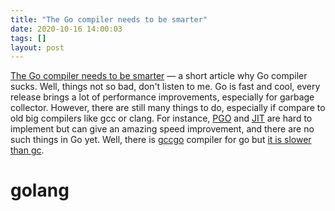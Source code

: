 ```yaml
---
title: "The Go compiler needs to be smarter"
date: 2020-10-16 14:00:03
tags: []
layout: post
---
```


[The Go compiler needs to be smarter](https://lemire.me/blog/2020/06/04/the-go-compiler-needs-to-be-smarter/) — a short article why Go compiler sucks. Well, things not so bad, don't listen to me. Go is fast and cool, every release brings a lot of performance improvements, especially for garbage collector. However, there are still many things to do, especially if compare to old big compilers like gcc or clang. For instance, [PGO](https://en.wikipedia.org/wiki/Profile-guided_optimization) and [JIT](https://en.wikipedia.org/wiki/Just-in-time_compilation) are hard to implement but can give an amazing speed improvement, and there are no such things in Go yet. Well, there is [gccgo](https://golang.org/doc/install/gccgo) compiler for go but [it is slower than gc](https://meltware.com/2019/01/16/gccgo-benchmarks-2019.html).

# golang
